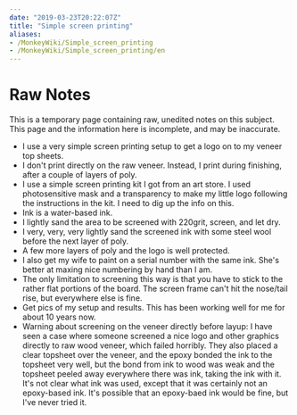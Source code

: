 ```yaml
---
date: "2019-03-23T20:22:07Z"
title: "Simple screen printing"
aliases:
- /MonkeyWiki/Simple_screen_printing
- /MonkeyWiki/Simple_screen_printing/en
---
```

# Raw Notes
This is a temporary page containing raw, unedited notes on this subject. This page and the information here is incomplete, and may be inaccurate. 

- I use a very simple screen printing setup to get a logo on to my veneer top sheets.
- I don't print directly on the raw veneer. Instead, I print during finishing, after a couple of layers of poly.
- I use a simple screen printing kit I got from an art store. I used photosensitive mask and a transparency to make my little logo following the instructions in the kit. I need to dig up the info on this.
- Ink is a water-based ink. 
- I lightly sand the area to be screened with 220grit, screen, and let dry. 
- I very, very, very lightly sand the screened ink with some steel wool before the next layer of poly.
- A few more layers of poly and the logo is well protected.
- I also get my wife to paint on a serial number with the same ink. She's better at maxing nice numbering by hand than I am.
- The only limitation to screening this way is that you have to stick to the rather flat portions of the board. The screen frame can't hit the nose/tail rise, but everywhere else is fine.
- Get pics of my setup and results. This has been working well for me for about 10 years now.
- Warning about screening on the veneer directly before layup: I have seen a case where someone screened a nice logo and other graphics directly to raw wood veneer, which failed horribly. They also placed a clear topsheet over the veneer, and the epoxy bonded the ink to the topsheet very well, but the bond from ink to wood was weak and the topsheet peeled away everywhere there was ink, taking the ink with it. It's not clear what ink was used, except that it was certainly not an epoxy-based ink. It's possible that an epoxy-baed ink would be fine, but I've never tried it.




